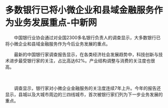 # 多数银行已将小微企业和县域金融服务作为业务发展重点-中新网

　　中国银行业协会通过对全国2300多名银行负责人的调查显示，大多数银行已将小微企业和县域金融服务作为今后业务发展的重点。


　　最新的中国银行家调查报告显示，在各类经济社会发展趋势中，科技创新与技术进步最受银行家的关注，占比高达62%。产业结构调整与消费的关注度也很高。


　　

　　调查显示，银行家对小微企业金融服务的关注度连续7年上升。今年的报告还显示，县城以及大城市周边的三四线城市，首次被银行家们列为下一步业务发展的重点。
